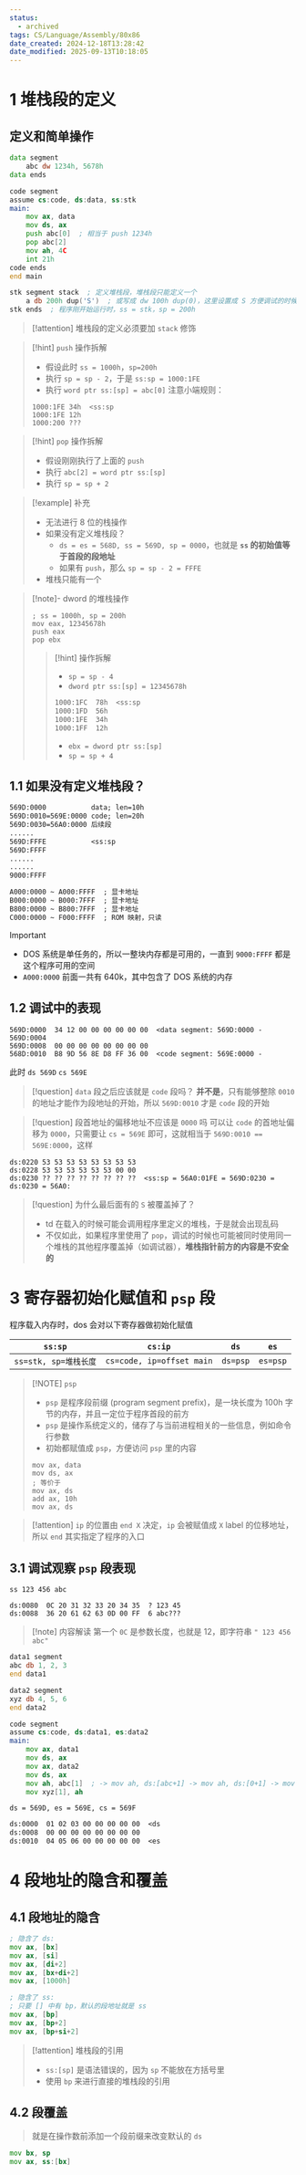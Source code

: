 ```yaml
---
status:
  - archived
tags: CS/Language/Assembly/80x86
date_created: 2024-12-18T13:28:42
date_modified: 2025-09-13T10:18:05
---
```


# 1 堆栈段的定义

## 定义和简单操作

```asm title="example: 段的定义"
data segment
    abc dw 1234h, 5678h
data ends

code segment
assume cs:code, ds:data, ss:stk
main:
	mov ax, data
	mov ds, ax
	push abc[0]  ; 相当于 push 1234h
	pop abc[2]
	mov ah, 4C
	int 21h
code ends
end main

stk segment stack  ; 定义堆栈段，堆栈段只能定义一个
	a db 200h dup('S')  ; 或写成 dw 100h dup(0)，这里设置成 S 方便调试的时候发现
stk ends  ; 程序刚开始运行时，ss = stk，sp = 200h
```

> [!attention]
> 堆栈段的定义必须要加 `stack` 修饰

> [!hint] `push` 操作拆解
> - 假设此时 `ss = 1000h`，`sp=200h`
> - 执行 `sp = sp - 2`，于是 `ss:sp = 1000:1FE`
> - 执行 `word ptr ss:[sp] = abc[0]` 注意小端规则：
> ```
> 1000:1FE 34h  <ss:sp
> 1000:1FE 12h
> 1000:200 ???
> ```

> [!hint] `pop` 操作拆解
> - 假设刚刚执行了上面的 `push`
> - 执行 `abc[2] = word ptr ss:[sp]`
> - 执行 `sp = sp + 2`

> [!example] 补充
> - 无法进行 8 位的栈操作
> - 如果没有定义堆栈段？
> 	- `ds = es = 568D, ss = 569D, sp = 0000`，也就是 **`ss` 的初始值等于首段的段地址**
> 	- 如果有 `push`，那么 `sp = sp - 2 = FFFE`
> - 堆栈只能有一个

> [!note]- dword 的堆栈操作
>
> ```
> ; ss = 1000h, sp = 200h
> mov eax, 12345678h
> push eax
> pop ebx
> ```
>
> > [!hint] 操作拆解
> > - `sp = sp - 4`
> > - `dword ptr ss:[sp] = 12345678h`
> > ```l
> > 1000:1FC  78h  <ss:sp
> > 1000:1FD  56h
> > 1000:1FE  34h
> > 1000:1FF  12h
> >```
> > - `ebx = dword ptr ss:[sp]`
> > - `sp = sp + 4`

## 1.1 如果没有定义堆栈段？

```txt title="进行一次 push 后"
569D:0000           data; len=10h
569D:0010=569E:0000 code; len=20h
569D:0030=56A0:0000 后续段
......
569D:FFFE           <ss:sp
569D:FFFF
......
......
9000:FFFF

A000:0000 ~ A000:FFFF  ; 显卡地址
B000:0000 ~ B000:7FFF  ; 显卡地址
B800:0000 ~ B800:7FFF  ; 显卡地址
C000:0000 ~ F000:FFFF  ; ROM 映射，只读
```

> [!important]
> - DOS 系统是单任务的，所以一整块内存都是可用的，一直到 `9000:FFFF` 都是这个程序可用的空间
> - `A000:0000` 前面一共有 640k，其中包含了 DOS 系统的内存

## 1.2 调试中的表现

```
569D:0000  34 12 00 00 00 00 00 00  <data segment: 569D:0000 - 569D:0004
569D:0008  00 00 00 00 00 00 00 00
568D:0010  B8 9D 56 8E D8 FF 36 00  <code segment: 569E:0000 -
```

此时 `ds 569D` `cs 569E`

> [!question] `data` 段之后应该就是 `code` 段吗？
> **并不是**，只有能够整除 `0010` 的地址才能作为段地址的开始，所以 `569D:0010` 才是 `code` 段的开始

> [!question] 段首地址的偏移地址不应该是 `0000` 吗
> 可以让 `code` 的首地址偏移为 `0000`，只需要让 `cs = 569E` 即可，这就相当于 `569D:0010 == 569E:0000`，这样

```
ds:0220 53 53 53 53 53 53 53 53
ds:0228 53 53 53 53 53 53 00 00
ds:0230 ?? ?? ?? ?? ?? ?? ?? ??  <ss:sp = 56A0:01FE = 569D:0230 = ds:0230 = 56A0:
```

> [!question] 为什么最后面有的 `S` 被覆盖掉了？
> - td 在载入的时候可能会调用程序里定义的堆栈，于是就会出现乱码
> - 不仅如此，如果程序里使用了 `pop`，调试的时候也可能被同时使用同一个堆栈的其他程序覆盖掉（如调试器），**堆栈指针前方的内容是不安全的**

# 3 寄存器初始化赋值和 `psp` 段

程序载入内存时，dos 会对以下寄存器做初始化赋值

| `ss:sp`           | `cs:ip`                   | `ds`     | `es`     |
| ----------------- | ------------------------- | -------- | -------- |
| `ss=stk, sp=堆栈长度` | `cs=code, ip=offset main` | `ds=psp` | `es=psp` |

> [!NOTE] `psp`
> - `psp` 是程序段前缀 (program segment prefix)，是一块长度为 100h 字节的内存，并且一定位于程序首段的前方
> - `psp` 是操作系统定义的，储存了与当前进程相关的一些信息，例如命令行参数
> - 初始都赋值成 `psp`，方便访问 `psp` 里的内容
> ```text
>mov ax, data
>mov ds, ax
>; 等价于
>mov ax, ds
>add ax, 10h
>mov ax, ds 
>```

> [!attention]
> `ip` 的位置由 `end X` 决定，`ip` 会被赋值成 `X` label 的位移地址，所以 `end` 其实指定了程序的入口

## 3.1 调试观察 `psp` 段表现

```shell
ss 123 456 abc
```

```
ds:0080  0C 20 31 32 33 20 34 35  ? 123 45
ds:0088  36 20 61 62 63 0D 00 FF  6 abc???
```

> [!note] 内容解读
> 第一个 `0C` 是参数长度，也就是 12，即字符串 `" 123 456 abc"`

```asm
data1 segment
abc db 1, 2, 3
end data1

data2 segment
xyz db 4, 5, 6
end data2

code segment
assume cs:code, ds:data1, es:data2
main:
	mov ax, data1
	mov ds, ax
	mov ax, data2
	mov ds, ax
	mov ah, abc[1]  ; -> mov ah, ds:[abc+1] -> mov ah, ds:[0+1] -> mov ah, ds:[1]
	mov xyz[1], ah
```

`ds = 569D, es = 569E, cs = 569F`

```txt title="memory"
ds:0000  01 02 03 00 00 00 00 00  <ds
ds:0008  00 00 00 00 00 00 00 00
ds:0010  04 05 06 00 00 00 00 00  <es
```

# 4 段地址的隐含和覆盖

## 4.1 段地址的隐含

```asm title="段地址的隐含"
; 隐含了 ds:
mov ax, [bx]
mov ax, [si]
mov ax, [di+2]
mov ax, [bx+di+2]
mov ax, [1000h]

; 隐含了 ss:
; 只要 [] 中有 bp，默认的段地址就是 ss
mov ax, [bp]
mov ax, [bp+2]
mov ax, [bp+si+2]
```

> [!attention] 堆栈段的引用
> - `ss:[sp]` 是语法错误的，因为 `sp` 不能放在方括号里
> - 使用 `bp` 来进行直接的堆栈段的引用

## 4.2 段覆盖

> 就是在操作数前添加一个段前缀来改变默认的 `ds`

```asm title="segment override"
mov bx, sp
mov ax, ss:[bx]
```
